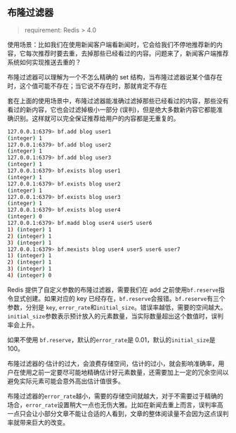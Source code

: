 ## 布隆过滤器

> requirement: Redis > 4.0

使用场景：比如我们在使用新闻客户端看新闻时，它会给我们不停地推荐新的内容，它每次推荐时要去重，去掉那些已经看过的内容。问题来了，新闻客户端推荐系统如何实现推送去重的？

布隆过滤器可以理解为一个不怎么精确的 set 结构，当布隆过滤器说某个值存在时，这个值可能不存在；当它说不存在时，那就肯定不存在

套在上面的使用场景中，布隆过滤器能准确过滤掉那些已经看过的内容，那些没有看过的新内容，它也会过滤掉极小一部分 (误判)，但是绝大多数新内容它都能准确识别。这样就可以完全保证推荐给用户的内容都是无重复的。

```sh
127.0.0.1:6379> bf.add blog user1
(integer) 1
127.0.0.1:6379> bf.add blog user2
(integer) 1
127.0.0.1:6379> bf.add blog user3
(integer) 1
127.0.0.1:6379> bf.exists blog user1
(integer) 1
127.0.0.1:6379> bf.exists blog user2
(integer) 1
127.0.0.1:6379> bf.exists blog user3
(integer) 1
127.0.0.1:6379> bf.exists blog user4
(integer) 0
127.0.0.1:6379> bf.madd blog user4 user5 user6
1) (integer) 1
2) (integer) 1
3) (integer) 1
127.0.0.1:6379> bf.mexists blog user4 user5 user6 user7
1) (integer) 1
2) (integer) 1
3) (integer) 1
4) (integer) 0
```

Redis 提供了自定义参数的布隆过滤器，需要我们在 add 之前使用`bf.reserve`指令显式创建。如果对应的 key 已经存在，`bf.reserve`会报错。`bf.reserve`有三个参数，分别是 `key`, `error_rate`和`initial_size`。错误率越低，需要的空间越大。`initial_size`参数表示预计放入的元素数量，当实际数量超出这个数值时，误判率会上升。

如果不使用 `bf.reserve`，默认的`error_rate`是 0.01，默认的`initial_size`是 100。

布隆过滤器的·估计的过大，会浪费存储空间，估计的过小，就会影响准确率，用户在使用之前一定要尽可能地精确估计好元素数量，还需要加上一定的冗余空间以避免实际元素可能会意外高出估计值很多。

布隆过滤器的`error_rate`越小，需要的存储空间就越大，对于不需要过于精确的场合，`error_rate`设置稍大一点也无伤大雅。比如在新闻去重上而言，误判率高一点只会让小部分文章不能让合适的人看到，文章的整体阅读量不会因为这点误判率就带来巨大的改变。